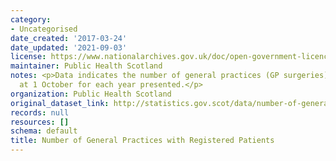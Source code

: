 ```yaml
---
category:
- Uncategorised
date_created: '2017-03-24'
date_updated: '2021-09-03'
license: https://www.nationalarchives.gov.uk/doc/open-government-licence/version/3/
maintainer: Public Health Scotland
notes: <p>Data indicates the number of general practices (GP surgeries) by area as
  at 1 October for each year presented.</p>
organization: Public Health Scotland
original_dataset_link: http://statistics.gov.scot/data/number-of-general-practices-with-registered-patients
records: null
resources: []
schema: default
title: Number of General Practices with Registered Patients
---
```

